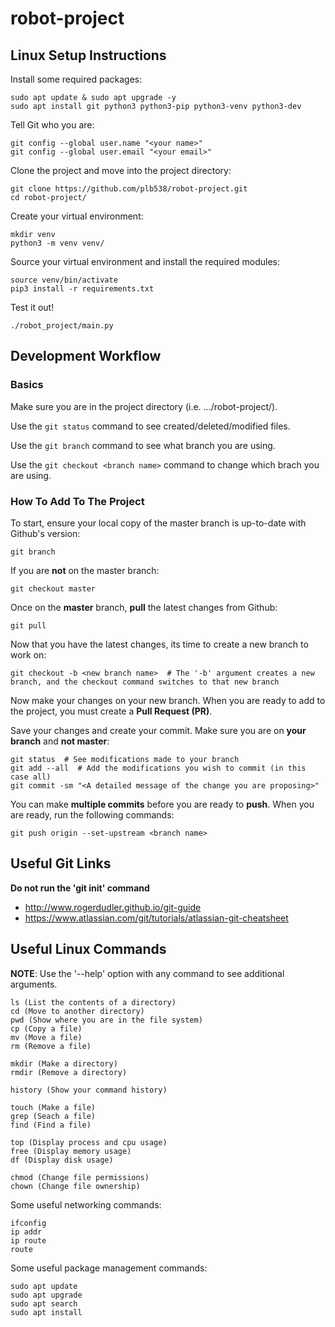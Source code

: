 # robot-project


## Linux Setup Instructions

Install some required packages:
```
sudo apt update & sudo apt upgrade -y
sudo apt install git python3 python3-pip python3-venv python3-dev
```

Tell Git who you are:
```
git config --global user.name "<your name>"
git config --global user.email "<your email>"
```

Clone the project and move into the project directory:
```
git clone https://github.com/plb538/robot-project.git
cd robot-project/
```

Create your virtual environment:
```
mkdir venv
python3 -m venv venv/
```

Source your virtual environment and install the required modules:
```
source venv/bin/activate
pip3 install -r requirements.txt
```

Test it out!
```
./robot_project/main.py
```

## Development Workflow

### Basics

Make sure you are in the project directory (i.e. .../robot-project/).

Use the ```git status``` command to see created/deleted/modified files.

Use the ```git branch``` command to see what branch you are using.

Use the ```git checkout <branch name>``` command to change which brach you are using.

### How To Add To The Project

To start, ensure your local copy of the master branch is up-to-date with Github's version:
```
git branch
```

If you are **not** on the master branch:
```
git checkout master
``` 

Once on the **master** branch, **pull** the latest changes from Github:
```
git pull
```

Now that you have the latest changes, its time to create a new branch to work on:
```
git checkout -b <new branch name>  # The '-b' argument creates a new branch, and the checkout command switches to that new branch
```

Now make your changes on your new branch. When you are ready to add to the project, you must create a **Pull Request (PR)**.

Save your changes and create your commit. Make sure you are on **your branch** and **not master**:
```
git status  # See modifications made to your branch
git add --all  # Add the modifications you wish to commit (in this case all)
git commit -sm "<A detailed message of the change you are proposing>"
```

You can make **multiple commits** before you are ready to **push**. When you are ready, run the following commands:
```
git push origin --set-upstream <branch name> 
```


## Useful Git Links

**Do not run the 'git init' command**

* http://www.rogerdudler.github.io/git-guide
* https://www.atlassian.com/git/tutorials/atlassian-git-cheatsheet

## Useful Linux Commands

**NOTE**: Use the '--help' option with any command to see additional arguments.

```
ls (List the contents of a directory)
cd (Move to another directory)
pwd (Show where you are in the file system)
cp (Copy a file)
mv (Move a file)
rm (Remove a file)

mkdir (Make a directory)
rmdir (Remove a directory)

history (Show your command history)

touch (Make a file)
grep (Seach a file)
find (Find a file)

top (Display process and cpu usage)
free (Display memory usage)
df (Display disk usage)

chmod (Change file permissions)
chown (Change file ownership)
```

Some useful networking commands:
```
ifconfig
ip addr
ip route
route
```

Some useful package management commands:
```
sudo apt update
sudo apt upgrade
sudo apt search
sudo apt install
```

